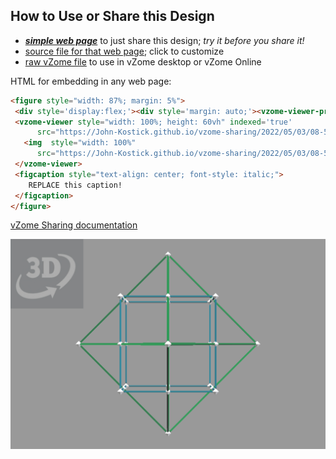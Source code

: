 
## How to Use or Share this Design

 - [***simple web page***](<https://John-Kostick.github.io/vzome-sharing/2022/05/03/08-55-18-Twelve-Edge-Transformation/>) to just share this design; *try it before you share it!*
 - [source file for that web page](<https://github.com/John-Kostick/vzome-sharing/edit/main/2022/05/03/08-55-18-Twelve-Edge-Transformation/index.md>); click to customize
 - [raw vZome file](<https://raw.githubusercontent.com/John-Kostick/vzome-sharing/main/2022/05/03/08-55-18-Twelve-Edge-Transformation/Twelve-Edge-Transformation.vZome>) to use in vZome desktop or vZome Online
 
 HTML for embedding in any web page:
 ```html
<figure style="width: 87%; margin: 5%">
  <div style='display:flex;'><div style='margin: auto;'><vzome-viewer-previous label='prev step'></vzome-viewer-previous><vzome-viewer-next label='next step'></vzome-viewer-next></div></div>
  <vzome-viewer style="width: 100%; height: 60vh" indexed='true'
       src="https://John-Kostick.github.io/vzome-sharing/2022/05/03/08-55-18-Twelve-Edge-Transformation/Twelve-Edge-Transformation.vZome" >
    <img  style="width: 100%"
       src="https://John-Kostick.github.io/vzome-sharing/2022/05/03/08-55-18-Twelve-Edge-Transformation/Twelve-Edge-Transformation.png" >
  </vzome-viewer>
  <figcaption style="text-align: center; font-style: italic;">
     REPLACE this caption!
  </figcaption>
</figure>

 ```

[vZome Sharing documentation](https://vzome.github.io/vzome/sharing.html#how-it-works)

![Image](<Twelve-Edge-Transformation.png>)


